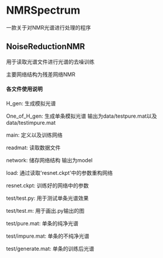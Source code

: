 # NMRSpectrum
一款关于对NMR光谱进行处理的程序

## NoiseReductionNMR

用于读取光谱文件进行光谱的去噪训练

主要网络结构为残差网络NMR

#### 各文件使用说明

H_gen: 生成模拟光谱

One_of_H_gen: 生成单条模拟光谱 输出为data/testpure.mat以及data/testimpure.mat

main: 定义以及训练网络

readmat:  读取数据文件

network: 储存网络结构 输出为model

load: 通过读取'resnet.ckpt'中的参数重构网络

resnet.ckpt: 训练好的网络中的参数



test/test.py: 用于测试单条光谱效果

test/test.m: 用于画出.py输出的图

test/pure.mat: 单条的纯净光谱

test/impure.mat: 单条的不纯净光谱

test/generate.mat: 单条的训练后光谱